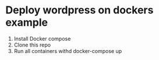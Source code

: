 # Deploy wordpress on dockers example
1. Install Docker compose
2. Clone this repo
3. Run all containers withd docker-compose up
